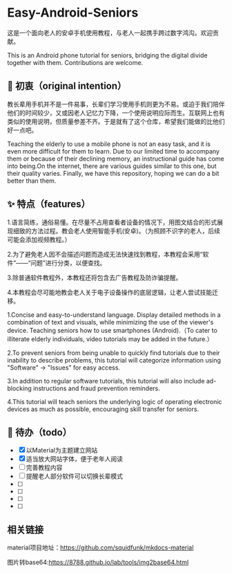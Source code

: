 # Easy-Android-Seniors
这是一个面向老人的安卓手机使用教程，与老人一起携手跨过数字鸿沟。欢迎贡献。

This is an Android phone tutorial for seniors, bridging the digital divide together with them. Contributions are welcome.

## 👀 初衷（original intention）
教长辈用手机并不是一件易事，长辈们学习使用手机则更为不易。或迫于我们陪伴他们的时间较少，又或因老人记忆力下降，一个使用说明应际而生。互联网上也有类似的使用说明，但质量参差不齐。于是就有了这个仓库，希望我们能做的比他们好一点吧。

Teaching the elderly to use a mobile phone is not an easy task, and it is even more difficult for them to learn. Due to our limited time to accompany them or because of their declining memory, an instructional guide has come into being.On the internet, there are various guides similar to this one, but their quality varies. Finally, we have this repository, hoping we can do a bit better than them.

## ✨ 特点（features）
1.语言简练，通俗易懂。在尽量不占用查看者设备的情况下，用图文结合的形式展现细致的方法过程。教会老人使用智能手机(安卓)。（为照顾不识字的老人，后续可能会添加视频教程。）

2.为了避免老人因不会描述问题而造成无法快速找到教程，本教程会采用“软件”——“问题”进行分类，以便查找。

3.除普通软件教程外，本教程还将包含去广告教程及防诈骗提醒。

4.本教程会尽可能地教会老人关于电子设备操作的底层逻辑，让老人尝试技能迁移。


1.Concise and easy-to-understand language. Display detailed methods in a combination of text and visuals, while minimizing the use of the viewer's device. Teaching seniors how to use smartphones (Android).（To cater to illiterate elderly individuals, video tutorials may be added in the future.）

2.To prevent seniors from being unable to quickly find tutorials due to their inability to describe problems, this tutorial will categorize information using "Software" -> "Issues" for easy access.

3.In addition to regular software tutorials, this tutorial will also include ad-blocking instructions and fraud prevention reminders.

4.This tutorial will teach seniors the underlying logic of operating electronic devices as much as possible, encouraging skill transfer for seniors.

## 🎉 待办（todo）

- [x] 以Material为主题建立网站
- [x] 适当放大网站字体，便于老年人阅读
- [ ] 完善教程内容
- [ ] 提醒老人部分软件可以切换长辈模式
- [ ] 
- [ ] 
- [ ] 
- [ ] 
## 相关链接
material项目地址：https://github.com/squidfunk/mkdocs-material

图片转base64:https://8788.github.io/lab/tools/img2base64.html
